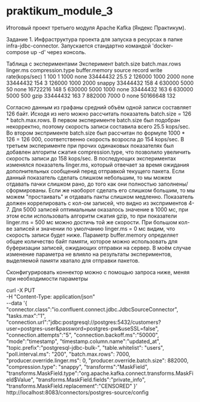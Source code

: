 # praktikum_module_3
Итоговый проект третьего модуля Apache Kafka (Яндекс Практикум).

Задание 1.
Инфраструктура проекта для запуска в ресурсах в папке infra-jdbc-connector.
Запускается стандартно командой 'docker-compose up -d' через консоль.

Таблица с экспериментами
Эксперимент			batch.size			batch.max.rows			linger.ms		compression.type		buffer.memory		source record write rate(kops/sec)
1					100					1						1000			none					33444432			25.5
2					126000				1000					2000			none					33444432			154
3					126000				1000					2000			snappy					33444432			158
4					630000				5000					50			    none					16722216			148
5					630000				5000					1000			none					33444432			163
6					630000				5000					500				gzip					33444432			163
7					882000				7000					0				none					50166648			132

Согласно данным из графаны средний объём одной записи составляет 126 байт.
Исходя из него можно рассчитать показатель batch.size = 126 * batch.max.rows.
В первом эксперименте batch.size был подобран некорректно, поэтому скорость записи составила всего 25.5 kops/sec.
Во втором эксприменте batch.size был рассчитан по формуле 1000 * 126 = 126 000, соответственно скорость возросла до 154 kops/sec.
В третьем эксперименте при прочих одинаковых показателях был добавлен алгоритм сжатия compression.type, 
что позволило увеличить скорость записи до 158 kops/sec.
В последующих экспериментах изменялся показатель linger.ms, который отвечает за время ожидания дополнительных сообщений 
перед отправкой текущего пакета. Если данный показатель сделать слишком небольшим, то мы можем отдавать пачки слишком 
рано, до того как они полностью заполнены/сформированы. Если же наоборот сделать его слишком большим, то мы можем "простаивать"
и отдавать пакты слишком медленно. Показатель должен коррелировать с кол-ом записей, что видно из эксприментов 4-7.
Для 5000 записей оптимальным оказалось значение в 1000 мс, при этом если использовать алгоритм сжатия gzip, то при 
показатели linger.ms = 500 мс можно достичь той же скорости. При большом кол-ве записей и значении по умолчанию
linger.ms = 0 мс видим, что скорость записи будет ниже.
Параметр buffer.memory определяет общее количество байт памяти, которое можно использовать для буферизации записей, 
ожидающих отправки на сервер. В моём случае изменение параметра не влияло на результаты экспериментов, 
выделяемой памяти хватало для отправки пакетов.

Сконфигурировать коннектор можно с помощью запроса ниже, меняя при необходимости параметры

curl -X PUT \
-H "Content-Type: application/json" \
--data '{
"connector.class":"io.confluent.connect.jdbc.JdbcSourceConnector",
"tasks.max":"1",
"connection.url":"jdbc:postgresql://postgres:5432/customers?user=postgres-user&password=postgres-pw&useSSL=false",
"connection.attempts":"5",
"connection.backoff.ms":"50000",
"mode":"timestamp",
"timestamp.column.name":"updated_at",
"topic.prefix":"postgresql-jdbc-bulk-",
"table.whitelist": "users",
"poll.interval.ms": "200",
"batch.max.rows": 7000,
"producer.override.linger.ms": 0,
"producer.override.batch.size": 882000,
"compression.type": "snappy",
"transforms":"MaskField",
"transforms.MaskField.type":"org.apache.kafka.connect.transforms.MaskField$Value",
"transforms.MaskField.fields":"private_info",
"transforms.MaskField.replacement":"CENSORED"
}' \
http://localhost:8083/connectors/postgres-source/config

